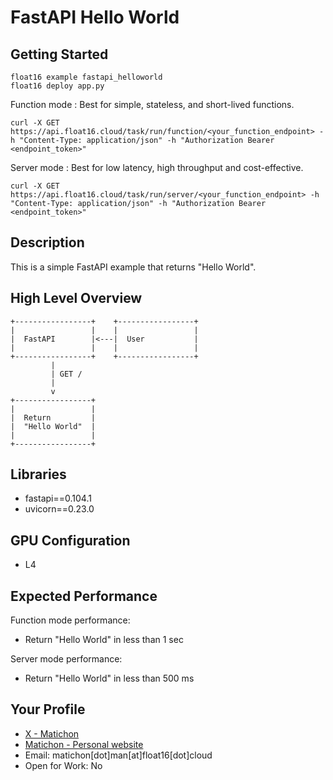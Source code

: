 # FastAPI Hello World

## Getting Started

```
float16 example fastapi_helloworld
float16 deploy app.py
```

Function mode : Best for simple, stateless, and short-lived functions.
```
curl -X GET https://api.float16.cloud/task/run/function/<your_function_endpoint> -h "Content-Type: application/json" -h "Authorization Bearer <endpoint_token>"
```

Server mode : Best for low latency, high throughput and cost-effective.
```
curl -X GET https://api.float16.cloud/task/run/server/<your_function_endpoint> -h "Content-Type: application/json" -h "Authorization Bearer <endpoint_token>"
```

## Description

This is a simple FastAPI example that returns "Hello World".

## High Level Overview

```
+-----------------+    +-----------------+
|                 |    |                 |
|  FastAPI        |<---|  User           |
|                 |    |                 |
+-----------------+    +-----------------+
         |
         | GET /
         |
         v
+-----------------+
|                 |
|  Return         |
|  "Hello World"  |
|                 |
+-----------------+
```

## Libraries 

- fastapi==0.104.1
- uvicorn==0.23.0

## GPU Configuration

- L4 

## Expected Performance

Function mode performance:
- Return "Hello World" in less than 1 sec

Server mode performance:
- Return "Hello World" in less than 500 ms

## Your Profile

- [X - Matichon](https://x.com/KMatiDev1)
- [Matichon - Personal website](https://matichon.me)
- Email: matichon[dot]man[at]float16[dot]cloud
- Open for Work: No